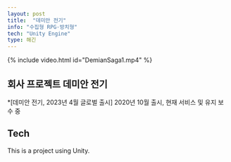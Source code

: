 ```yaml
---
layout: post
title:  "데미안 전기"
info: "수집형 RPG·방치형"
tech: "Unity Engine"
type: 해긴
---
```


{% include video.html id="DemianSaga1.mp4" %}

## 회사 프로젝트 데미안 전기
*[데미안 전기, 2023년 4월 글로벌 출시]
   2020년 10월 출시, 현재 서비스 및 유지 보수 중

## Tech
This is a project using Unity.  

